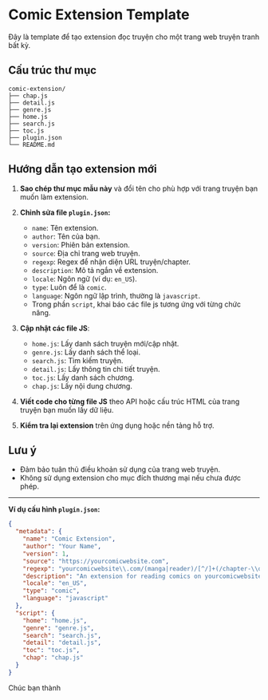 # Comic Extension Template

Đây là template để tạo extension đọc truyện cho một trang web truyện tranh bất kỳ.

## Cấu trúc thư mục

```
comic-extension/
├── chap.js
├── detail.js
├── genre.js
├── home.js
├── search.js
├── toc.js
├── plugin.json
└── README.md
```

## Hướng dẫn tạo extension mới

1. **Sao chép thư mục mẫu này** và đổi tên cho phù hợp với trang truyện bạn muốn làm extension.

2. **Chỉnh sửa file `plugin.json`:**
   - `name`: Tên extension.
   - `author`: Tên của bạn.
   - `version`: Phiên bản extension.
   - `source`: Địa chỉ trang web truyện.
   - `regexp`: Regex để nhận diện URL truyện/chapter.
   - `description`: Mô tả ngắn về extension.
   - `locale`: Ngôn ngữ (ví dụ: `en_US`).
   - `type`: Luôn để là `comic`.
   - `language`: Ngôn ngữ lập trình, thường là `javascript`.
   - Trong phần `script`, khai báo các file js tương ứng với từng chức năng.

3. **Cập nhật các file JS**:
   - `home.js`: Lấy danh sách truyện mới/cập nhật.
   - `genre.js`: Lấy danh sách thể loại.
   - `search.js`: Tìm kiếm truyện.
   - `detail.js`: Lấy thông tin chi tiết truyện.
   - `toc.js`: Lấy danh sách chương.
   - `chap.js`: Lấy nội dung chương.

4. **Viết code cho từng file JS** theo API hoặc cấu trúc HTML của trang truyện bạn muốn lấy dữ liệu.

5. **Kiểm tra lại extension** trên ứng dụng hoặc nền tảng hỗ trợ.

## Lưu ý

- Đảm bảo tuân thủ điều khoản sử dụng của trang web truyện.
- Không sử dụng extension cho mục đích thương mại nếu chưa được phép.

---

**Ví dụ cấu hình `plugin.json`:**

```json
{
  "metadata": {
    "name": "Comic Extension",
    "author": "Your Name",
    "version": 1,
    "source": "https://yourcomicwebsite.com",
    "regexp": "yourcomicwebsite\\.com/(manga|reader)/[^/]+(/chapter-\\d+)?/?$",
    "description": "An extension for reading comics on yourcomicwebsite.com",
    "locale": "en_US",
    "type": "comic",
    "language": "javascript"
  },
  "script": {
    "home": "home.js",
    "genre": "genre.js",
    "search": "search.js",
    "detail": "detail.js",
    "toc": "toc.js",
    "chap": "chap.js"
  }
}
```

Chúc bạn thành
